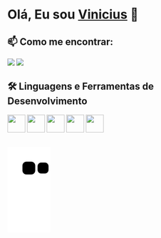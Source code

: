 # Olá, Eu sou [Vinicius](https://github.com/VinniAlves) 👋

## 📫 Como me encontrar:
<div> 
<a href = "mailto:vinicius1delimaalves@gmail.com"><img src="https://img.shields.io/badge/Gmail-D14836?style=for-the-badge&logo=gmail&logoColor=white" target="_blank"></a>
<a href="https://www.linkedin.com/in/vinicius-de-lima-alves-7a1b11204" target="_blank"><img src="https://img.shields.io/badge/-LinkedIn-%230077B5?style=for-the-badge&logo=linkedin&logoColor=white" target="_blank"></a>   
</div>

## 🛠 Linguagens e Ferramentas de Desenvolvimento
<div>                      
            <img src="https://cdn.jsdelivr.net/gh/devicons/devicon/icons/html5/html5-original.svg"  width="40" height="40"/>         
            <img src="https://cdn.jsdelivr.net/gh/devicons/devicon/icons/css3/css3-original.svg"  width="40" height="40"/>
            <img src="https://cdn.jsdelivr.net/gh/devicons/devicon/icons/javascript/javascript-original.svg" width="40" height="40" />   
            <img src="https://cdn.jsdelivr.net/gh/devicons/devicon/icons/trello/trello-plain.svg" width="40" height="40"/>           
            <img src="https://cdn.jsdelivr.net/gh/devicons/devicon/icons/git/git-plain.svg" width="40" height="40" />
</div>     

##
![Snake animation](https://github.com/VinniAlves/VinniAlves/blob/output/github-contribution-grid-snake.svg)
